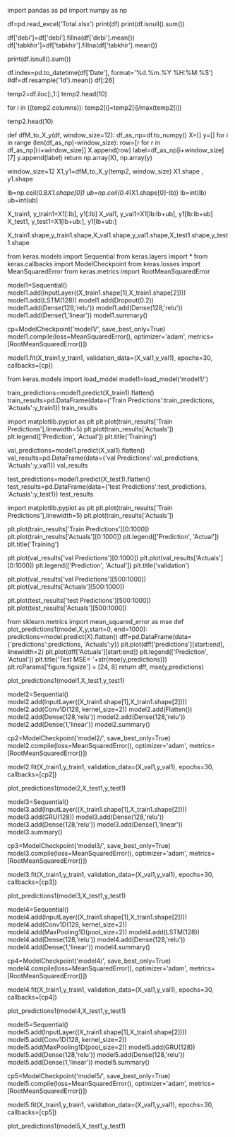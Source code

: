 import pandas as pd
import numpy as np

df=pd.read_excel('Total.xlsx')
print(df)
print(df.isnull().sum())

df['debi']=df['debi'].fillna(df['debi'].mean())
df['tabkhir']=df['tabkhir'].fillna(df['tabkhir'].mean())

print(df.isnull().sum())

df.index=pd.to_datetime(df['Date'], format='%d.%m.%Y %H:%M:%S')
#df=df.resample('1d').mean()
df[:26]

temp2=df.iloc[:,1:]
temp2.head(10)

for i in ((temp2.columns)):
  temp2[i]=temp2[i]/max(temp2[i])

temp2.head(10)

def dfM_to_X_y(df, window_size=12):
  df_as_np=df.to_numpy()
  X=[]
  y=[]
  for i in range (len(df_as_np)-window_size):
    row=[r for r in df_as_np[i:i+window_size]]
    X.append(row)
    label=df_as_np[i+window_size][7]
    y.append(label)
  return np.array(X), np.array(y)

window_size=12
X1,y1=dfM_to_X_y(temp2, window_size)
X1.shape , y1.shape

lb=np.ceil(0.8*X1.shape[0])
ub=np.ceil(0.4*(X1.shape[0]-lb))
lb=int(lb)
ub=int(ub)

X_train1, y_train1=X1[:lb], y1[:lb]
X_val1, y_val1=X1[lb:lb+ub], y1[lb:lb+ub]
X_test1, y_test1=X1[lb+ub:], y1[lb+ub:]

X_train1.shape,y_train1.shape,X_val1.shape,y_val1.shape,X_test1.shape,y_test1.shape

from keras.models import Sequential
from keras.layers import *
from keras.callbacks import ModelCheckpoint
from keras.losses import MeanSquaredError
from keras.metrics import RootMeanSquaredError

model1=Sequential()
model1.add(InputLayer((X_train1.shape[1],X_train1.shape[2])))
model1.add(LSTM(128))
model1.add(Dropout(0.2))
model1.add(Dense(128,'relu'))
model1.add(Dense(128,'relu'))
model1.add(Dense(1,'linear'))
model1.summary()

cp=ModelCheckpoint('model1/', save_best_only=True)
model1.compile(loss=MeanSquaredError(), optimizer='adam', metrics=[RootMeanSquaredError()])

model1.fit(X_train1,y_train1, validation_data=(X_val1,y_val1), epochs=30, callbacks=[cp])



from keras.models import load_model
model1=load_model('model1/')

train_predictions=model1.predict(X_train1).flatten()
train_results=pd.DataFrame(data={'Train Predictions':train_predictions, 'Actuals':y_train1})
train_results

import matplotlib.pyplot as plt
plt.plot(train_results['Train Predictions'],linewidth=5)
plt.plot(train_results['Actuals'])
plt.legend(['Prediction', 'Actual'])
plt.title('Training')

val_predictions=model1.predict(X_val1).flatten()
val_results=pd.DataFrame(data={'val Predictions':val_predictions, 'Actuals':y_val1})
val_results

test_predictions=model1.predict(X_test1).flatten()
test_results=pd.DataFrame(data={'test Predictions':test_predictions, 'Actuals':y_test1})
test_results

import matplotlib.pyplot as plt
plt.plot(train_results['Train Predictions'],linewidth=5)
plt.plot(train_results['Actuals'])

plt.plot(train_results['Train Predictions'][0:1000])
plt.plot(train_results['Actuals'][0:1000])
plt.legend(['Prediction', 'Actual'])
plt.title('Training')

plt.plot(val_results['val Predictions'][0:1000])
plt.plot(val_results['Actuals'][0:1000])
plt.legend(['Prediction', 'Actual'])
plt.title('validation')

plt.plot(val_results['val Predictions'][500:1000])
plt.plot(val_results['Actuals'][500:1000])

plt.plot(test_results['test Predictions'][500:1000])
plt.plot(test_results['Actuals'][500:1000])

from sklearn.metrics import mean_squared_error as mse
def plot_predictions1(model,X,y,start=0, end=1000):
  predictions=model.predict(X).flatten()
  dff=pd.DataFrame(data={'predictions':predictions, 'Actuals':y})
  plt.plot(dff['predictions'][start:end], linewidth=2)
  plt.plot(dff['Actuals'][start:end])
  plt.legend(['Prediction', 'Actual'])
  plt.title('Test MSE= '+str(mse(y,predictions)))
  plt.rcParams['figure.figsize'] = [24, 8]
  return dff, mse(y,predictions)

plot_predictions1(model1,X_test1,y_test1)

model2=Sequential()
model2.add(InputLayer((X_train1.shape[1],X_train1.shape[2])))
model2.add(Conv1D(128, kernel_size=2))
model2.add(Flatten())
model2.add(Dense(128,'relu'))
model2.add(Dense(128,'relu'))
model2.add(Dense(1,'linear'))
model2.summary()

cp2=ModelCheckpoint('model2/', save_best_only=True)
model2.compile(loss=MeanSquaredError(), optimizer='adam', metrics=[RootMeanSquaredError()])

model2.fit(X_train1,y_train1, validation_data=(X_val1,y_val1), epochs=30, callbacks=[cp2])

plot_predictions1(model2,X_test1,y_test1)

model3=Sequential()
model3.add(InputLayer((X_train1.shape[1],X_train1.shape[2])))
model3.add(GRU(128))
model3.add(Dense(128,'relu'))
model3.add(Dense(128,'relu'))
model3.add(Dense(1,'linear'))
model3.summary()

cp3=ModelCheckpoint('model3/', save_best_only=True)
model3.compile(loss=MeanSquaredError(), optimizer='adam', metrics=[RootMeanSquaredError()])

model3.fit(X_train1,y_train1, validation_data=(X_val1,y_val1), epochs=30, callbacks=[cp3])

plot_predictions1(model3,X_test1,y_test1)

model4=Sequential()
model4.add(InputLayer((X_train1.shape[1],X_train1.shape[2])))
model4.add(Conv1D(128, kernel_size=2))
model4.add(MaxPooling1D(pool_size=2))
model4.add(LSTM(128))
model4.add(Dense(128,'relu'))
model4.add(Dense(128,'relu'))
model4.add(Dense(1,'linear'))
model4.summary()

cp4=ModelCheckpoint('model4/', save_best_only=True)
model4.compile(loss=MeanSquaredError(), optimizer='adam', metrics=[RootMeanSquaredError()])

model4.fit(X_train1,y_train1, validation_data=(X_val1,y_val1), epochs=30, callbacks=[cp4])

plot_predictions1(model4,X_test1,y_test1)

model5=Sequential()
model5.add(InputLayer((X_train1.shape[1],X_train1.shape[2])))
model5.add(Conv1D(128, kernel_size=2))
model5.add(MaxPooling1D(pool_size=2))
model5.add(GRU(128))
model5.add(Dense(128,'relu'))
model5.add(Dense(128,'relu'))
model5.add(Dense(1,'linear'))
model5.summary()

cp5=ModelCheckpoint('model5/', save_best_only=True)
model5.compile(loss=MeanSquaredError(), optimizer='adam', metrics=[RootMeanSquaredError()])

model5.fit(X_train1,y_train1, validation_data=(X_val1,y_val1), epochs=30, callbacks=[cp5])

plot_predictions1(model5,X_test1,y_test1)
